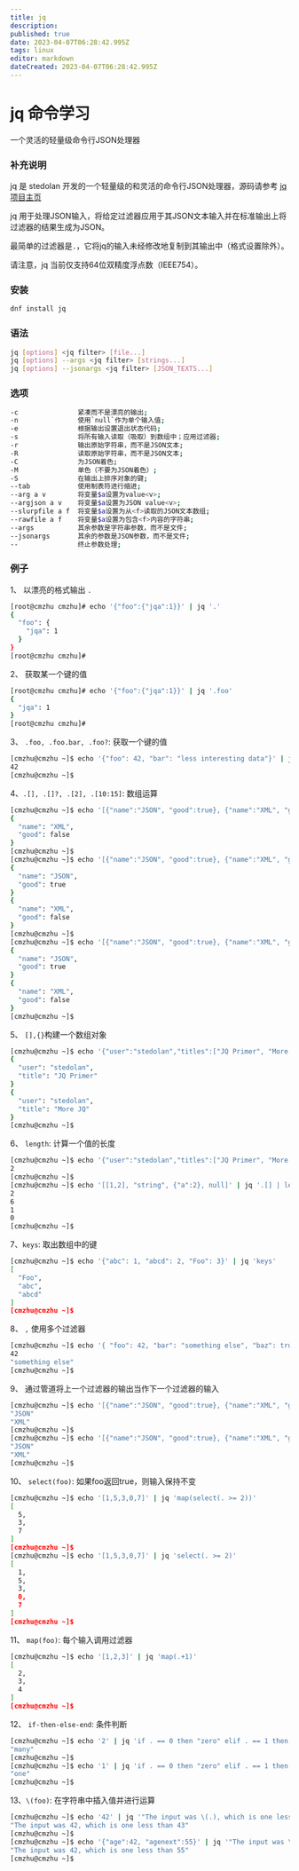 ```yaml
---
title: jq
description: 
published: true
date: 2023-04-07T06:28:42.995Z
tags: linux
editor: markdown
dateCreated: 2023-04-07T06:28:42.995Z
---
```


# jq 命令学习

一个灵活的轻量级命令行JSON处理器

### 补充说明

jq 是 stedolan 开发的一个轻量级的和灵活的命令行JSON处理器，源码请参考 [jq 项目主页](https://github.com/stedolan/jq)

jq 用于处理JSON输入，将给定过滤器应用于其JSON文本输入并在标准输出上将过滤器的结果生成为JSON。

最简单的过滤器是`.`，它将jq的输入未经修改地复制到其输出中（格式设置除外）。

请注意，jq 当前仅支持64位双精度浮点数（IEEE754）。

### 安装

```bash
dnf install jq
```

### 语法

```bash
jq [options] <jq filter> [file...]
jq [options] --args <jq filter> [strings...]
jq [options] --jsonargs <jq filter> [JSON_TEXTS...]
```

### 选项

```bash
-c               紧凑而不是漂亮的输出;
-n               使用`null`作为单个输入值;
-e               根据输出设置退出状态代码;
-s               将所有输入读取（吸取）到数组中；应用过滤器;
-r               输出原始字符串，而不是JSON文本;
-R               读取原始字符串，而不是JSON文本;
-C               为JSON着色;
-M               单色（不要为JSON着色）;
-S               在输出上排序对象的键;
--tab            使用制表符进行缩进;
--arg a v        将变量$a设置为value<v>;
--argjson a v    将变量$a设置为JSON value<v>;
--slurpfile a f  将变量$a设置为从<f>读取的JSON文本数组;
--rawfile a f    将变量$a设置为包含<f>内容的字符串;
--args           其余参数是字符串参数，而不是文件;
--jsonargs       其余的参数是JSON参数，而不是文件;
--               终止参数处理;
```

### 例子

1、 以漂亮的格式输出 `.`

```bash
[root@cmzhu cmzhu]# echo '{"foo":{"jqa":1}}' | jq '.'
{
  "foo": {
    "jqa": 1
  }
}
[root@cmzhu cmzhu]#
```

2、 获取某一个键的值

```bash
[root@cmzhu cmzhu]# echo '{"foo":{"jqa":1}}' | jq '.foo'
{
  "jqa": 1
}
[root@cmzhu cmzhu]#
```

3、 `.foo, .foo.bar, .foo?`: 获取一个键的值

```bash
[cmzhu@cmzhu ~]$ echo '{"foo": 42, "bar": "less interesting data"}' | jq '.foo'
42
[cmzhu@cmzhu ~]$
```

4、`.[], .[]?, .[2], .[10:15]`: 数组运算

```bash
[cmzhu@cmzhu ~]$ echo '[{"name":"JSON", "good":true}, {"name":"XML", "good":false}]' | jq '.[1]'
{
  "name": "XML",
  "good": false
}
[cmzhu@cmzhu ~]$
[cmzhu@cmzhu ~]$ echo '[{"name":"JSON", "good":true}, {"name":"XML", "good":false}]' | jq '.[]'
{
  "name": "JSON",
  "good": true
}
{
  "name": "XML",
  "good": false
}
[cmzhu@cmzhu ~]$
[cmzhu@cmzhu ~]$ echo '[{"name":"JSON", "good":true}, {"name":"XML", "good":false}]' | jq '.[]?'
{
  "name": "JSON",
  "good": true
}
{
  "name": "XML",
  "good": false
}
[cmzhu@cmzhu ~]$

```

5、 `[],{}`构建一个数组对象

```bash
[cmzhu@cmzhu ~]$ echo '{"user":"stedolan","titles":["JQ Primer", "More JQ"]}' | jq '{user, title: .titles[]}'
{
  "user": "stedolan",
  "title": "JQ Primer"
}
{
  "user": "stedolan",
  "title": "More JQ"
}
[cmzhu@cmzhu ~]$
```

6、 `length`: 计算一个值的长度

```bash
[cmzhu@cmzhu ~]$ echo '{"user":"stedolan","titles":["JQ Primer", "More JQ"]}' | jq '.titles | length'
2
[cmzhu@cmzhu ~]$
[cmzhu@cmzhu ~]$ echo '[[1,2], "string", {"a":2}, null]' | jq '.[] | length'
2
6
1
0
[cmzhu@cmzhu ~]$
```

7、`keys`: 取出数组中的键

```bash
[cmzhu@cmzhu ~]$ echo '{"abc": 1, "abcd": 2, "Foo": 3}' | jq 'keys'
[
  "Foo",
  "abc",
  "abcd"
]
[cmzhu@cmzhu ~]$
```

8、 `,` 使用多个过滤器

```bash
[cmzhu@cmzhu ~]$ echo '{ "foo": 42, "bar": "something else", "baz": true}' | jq '.foo, .bar'
42
"something else"
[cmzhu@cmzhu ~]$
```

9、 通过管道将上一个过滤器的输出当作下一个过滤器的输入

```bash
[cmzhu@cmzhu ~]$ echo '[{"name":"JSON", "good":true}, {"name":"XML", "good":false}]' | jq '.[] | .name'
"JSON"
"XML"
[cmzhu@cmzhu ~]$
[cmzhu@cmzhu ~]$ echo '[{"name":"JSON", "good":true}, {"name":"XML", "good":false}]' | jq '.[]' |jq '.name'
"JSON"
"XML"
[cmzhu@cmzhu ~]$
```

10、 `select(foo)`: 如果foo返回true，则输入保持不变

```bash
[cmzhu@cmzhu ~]$ echo '[1,5,3,0,7]' | jq 'map(select(. >= 2))'
[
  5,
  3,
  7
]
[cmzhu@cmzhu ~]$
[cmzhu@cmzhu ~]$ echo '[1,5,3,0,7]' | jq 'select(. >= 2)'
[
  1,
  5,
  3,
  0,
  7
]
[cmzhu@cmzhu ~]$
```

11、 `map(foo)`: 每个输入调用过滤器

```bash
[cmzhu@cmzhu ~]$ echo '[1,2,3]' | jq 'map(.+1)'
[
  2,
  3,
  4
]
[cmzhu@cmzhu ~]$
```

12、 `if-then-else-end`: 条件判断

```bash
[cmzhu@cmzhu ~]$ echo '2' | jq 'if . == 0 then "zero" elif . == 1 then "one" else "many" end'
"many"
[cmzhu@cmzhu ~]$
[cmzhu@cmzhu ~]$ echo '1' | jq 'if . == 0 then "zero" elif . == 1 then "one" else "many" end'
"one"
[cmzhu@cmzhu ~]$
```

13、`\(foo)`: 在字符串中插入值并进行运算

```bash
[cmzhu@cmzhu ~]$ echo '42' | jq '"The input was \(.), which is one less than \(.+1)"'
"The input was 42, which is one less than 43"
[cmzhu@cmzhu ~]$
[cmzhu@cmzhu ~]$ echo '{"age":42, "agenext":55}' | jq '"The input was \(.age), which is one less than \(.agenext)"'
"The input was 42, which is one less than 55"
[cmzhu@cmzhu ~]$
```



